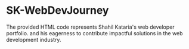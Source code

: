 # SK-WebDevJourney
The provided HTML code represents Shahil Kataria's web developer portfolio. and his eagerness to contribute impactful solutions in the web development industry.
